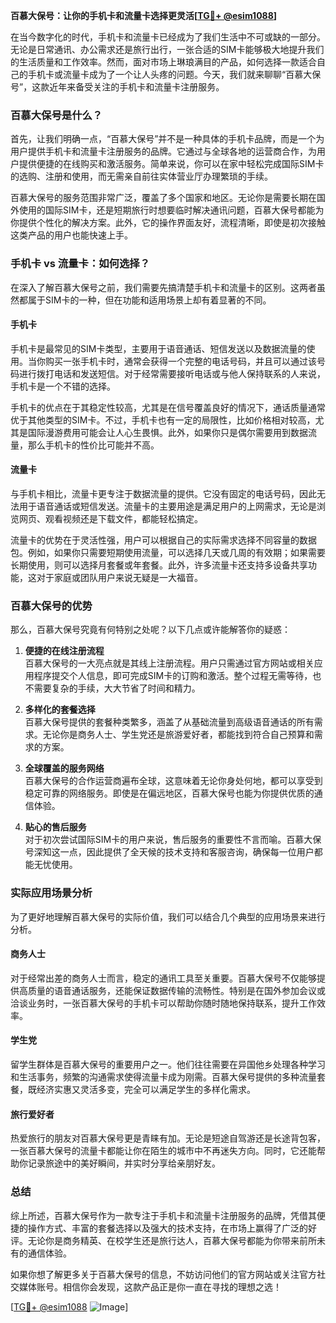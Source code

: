 **百慕大保号：让你的手机卡和流量卡选择更灵活[[TG💪+ @esim1088](https://t.me/s/esim1088)]**

在当今数字化的时代，手机卡和流量卡已经成为了我们生活中不可或缺的一部分。无论是日常通讯、办公需求还是旅行出行，一张合适的SIM卡能够极大地提升我们的生活质量和工作效率。然而，面对市场上琳琅满目的产品，如何选择一款适合自己的手机卡或流量卡成为了一个让人头疼的问题。今天，我们就来聊聊“百慕大保号”，这款近年来备受关注的手机卡和流量卡注册服务。

### 百慕大保号是什么？

首先，让我们明确一点，“百慕大保号”并不是一种具体的手机卡品牌，而是一个为用户提供手机卡和流量卡注册服务的品牌。它通过与全球各地的运营商合作，为用户提供便捷的在线购买和激活服务。简单来说，你可以在家中轻松完成国际SIM卡的选购、注册和使用，而无需亲自前往实体营业厅办理繁琐的手续。

百慕大保号的服务范围非常广泛，覆盖了多个国家和地区。无论你是需要长期在国外使用的国际SIM卡，还是短期旅行时想要临时解决通讯问题，百慕大保号都能为你提供个性化的解决方案。此外，它的操作界面友好，流程清晰，即使是初次接触这类产品的用户也能快速上手。

### 手机卡 vs 流量卡：如何选择？

在深入了解百慕大保号之前，我们需要先搞清楚手机卡和流量卡的区别。这两者虽然都属于SIM卡的一种，但在功能和适用场景上却有着显著的不同。

#### 手机卡

手机卡是最常见的SIM卡类型，主要用于语音通话、短信发送以及数据流量的使用。当你购买一张手机卡时，通常会获得一个完整的电话号码，并且可以通过该号码进行拨打电话和发送短信。对于经常需要接听电话或与他人保持联系的人来说，手机卡是一个不错的选择。

手机卡的优点在于其稳定性较高，尤其是在信号覆盖良好的情况下，通话质量通常优于其他类型的SIM卡。不过，手机卡也有一定的局限性，比如价格相对较高，尤其是国际漫游费用可能会让人心生畏惧。此外，如果你只是偶尔需要用到数据流量，那么手机卡的性价比可能并不高。

#### 流量卡

与手机卡相比，流量卡更专注于数据流量的提供。它没有固定的电话号码，因此无法用于语音通话或短信发送。流量卡的主要用途是满足用户的上网需求，无论是浏览网页、观看视频还是下载文件，都能轻松搞定。

流量卡的优势在于灵活性强，用户可以根据自己的实际需求选择不同容量的数据包。例如，如果你只需要短期使用流量，可以选择几天或几周的有效期；如果需要长期使用，则可以选择月套餐或年套餐。此外，许多流量卡还支持多设备共享功能，这对于家庭或团队用户来说无疑是一大福音。

### 百慕大保号的优势

那么，百慕大保号究竟有何特别之处呢？以下几点或许能解答你的疑惑：

1. **便捷的在线注册流程**  
   百慕大保号的一大亮点就是其线上注册流程。用户只需通过官方网站或相关应用程序提交个人信息，即可完成SIM卡的订购和激活。整个过程无需等待，也不需要复杂的手续，大大节省了时间和精力。

2. **多样化的套餐选择**  
   百慕大保号提供的套餐种类繁多，涵盖了从基础流量到高级语音通话的所有需求。无论你是商务人士、学生党还是旅游爱好者，都能找到符合自己预算和需求的方案。

3. **全球覆盖的服务网络**  
   百慕大保号的合作运营商遍布全球，这意味着无论你身处何地，都可以享受到稳定可靠的网络服务。即使是在偏远地区，百慕大保号也能为你提供优质的通信体验。

4. **贴心的售后服务**  
   对于初次尝试国际SIM卡的用户来说，售后服务的重要性不言而喻。百慕大保号深知这一点，因此提供了全天候的技术支持和客服咨询，确保每一位用户都能无忧使用。

### 实际应用场景分析

为了更好地理解百慕大保号的实际价值，我们可以结合几个典型的应用场景来进行分析。

#### 商务人士

对于经常出差的商务人士而言，稳定的通讯工具至关重要。百慕大保号不仅能够提供高质量的语音通话服务，还能保证数据传输的流畅性。特别是在国外参加会议或洽谈业务时，一张百慕大保号的手机卡可以帮助你随时随地保持联系，提升工作效率。

#### 学生党

留学生群体是百慕大保号的重要用户之一。他们往往需要在异国他乡处理各种学习和生活事务，频繁的沟通需求使得流量卡成为刚需。百慕大保号提供的多种流量套餐，既经济实惠又灵活多变，完全可以满足学生的多样化需求。

#### 旅行爱好者

热爱旅行的朋友对百慕大保号更是青睐有加。无论是短途自驾游还是长途背包客，一张百慕大保号的流量卡都能让你在陌生的城市中不再迷失方向。同时，它还能帮助你记录旅途中的美好瞬间，并实时分享给亲朋好友。

### 总结

综上所述，百慕大保号作为一款专注于手机卡和流量卡注册服务的品牌，凭借其便捷的操作方式、丰富的套餐选择以及强大的技术支持，在市场上赢得了广泛的好评。无论你是商务精英、在校学生还是旅行达人，百慕大保号都能为你带来前所未有的通信体验。

如果你想了解更多关于百慕大保号的信息，不妨访问他们的官方网站或关注官方社交媒体账号。相信你会发现，这款产品正是你一直在寻找的理想之选！

[[TG💪+ @esim1088](https://t.me/s/esim1088) ![Image](https://i.postimg.cc/4NQfJmqS/Snipaste-2025-05-13-00-14-12.png)]
